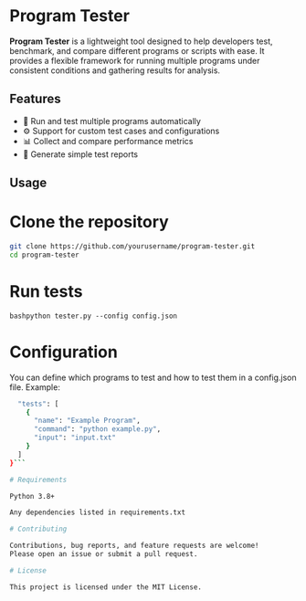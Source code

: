 # Program Tester

**Program Tester** is a lightweight tool designed to help developers test, benchmark, and compare different programs or scripts with ease. It provides a flexible framework for running multiple programs under consistent conditions and gathering results for analysis.

## Features

- 🧪 Run and test multiple programs automatically  
- ⚙️ Support for custom test cases and configurations  
- 📊 Collect and compare performance metrics  
- 🧾 Generate simple test reports  

## Usage

# Clone the repository
```bash
git clone https://github.com/yourusername/program-tester.git
cd program-tester
```

# Run tests
```bashpython tester.py --config config.json```

# Configuration

You can define which programs to test and how to test them in a config.json file. Example:

```bash {
  "tests": [
    {
      "name": "Example Program",
      "command": "python example.py",
      "input": "input.txt"
    }
  ]
}```

# Requirements

Python 3.8+

Any dependencies listed in requirements.txt

# Contributing

Contributions, bug reports, and feature requests are welcome!
Please open an issue or submit a pull request.

# License

This project is licensed under the MIT License.

